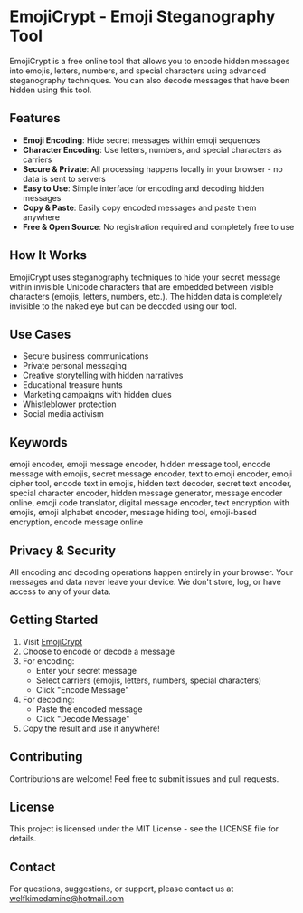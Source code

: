 # EmojiCrypt - Emoji Steganography Tool

EmojiCrypt is a free online tool that allows you to encode hidden messages into emojis, letters, numbers, and special characters using advanced steganography techniques. You can also decode messages that have been hidden using this tool.

## Features

- **Emoji Encoding**: Hide secret messages within emoji sequences
- **Character Encoding**: Use letters, numbers, and special characters as carriers
- **Secure & Private**: All processing happens locally in your browser - no data is sent to servers
- **Easy to Use**: Simple interface for encoding and decoding hidden messages
- **Copy & Paste**: Easily copy encoded messages and paste them anywhere
- **Free & Open Source**: No registration required and completely free to use

## How It Works

EmojiCrypt uses steganography techniques to hide your secret message within invisible Unicode characters that are embedded between visible characters (emojis, letters, numbers, etc.). The hidden data is completely invisible to the naked eye but can be decoded using our tool.

## Use Cases

- Secure business communications
- Private personal messaging
- Creative storytelling with hidden narratives
- Educational treasure hunts
- Marketing campaigns with hidden clues
- Whistleblower protection
- Social media activism

## Keywords

emoji encoder, emoji message encoder, hidden message tool, encode message with emojis, secret message encoder, text to emoji encoder, emoji cipher tool, encode text in emojis, hidden text decoder, secret text encoder, special character encoder, hidden message generator, message encoder online, emoji code translator, digital message encoder, text encryption with emojis, emoji alphabet encoder, message hiding tool, emoji-based encryption, encode message online

## Privacy & Security

All encoding and decoding operations happen entirely in your browser. Your messages and data never leave your device. We don't store, log, or have access to any of your data.

## Getting Started

1. Visit [EmojiCrypt](https://emojicrypt.vercel.app)
2. Choose to encode or decode a message
3. For encoding:
   - Enter your secret message
   - Select carriers (emojis, letters, numbers, special characters)
   - Click "Encode Message"
4. For decoding:
   - Paste the encoded message
   - Click "Decode Message"
5. Copy the result and use it anywhere!

## Contributing

Contributions are welcome! Feel free to submit issues and pull requests.

## License

This project is licensed under the MIT License - see the LICENSE file for details.

## Contact

For questions, suggestions, or support, please contact us at welfkimedamine@hotmail.com
